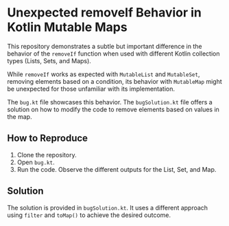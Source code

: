 # Unexpected removeIf Behavior in Kotlin Mutable Maps

This repository demonstrates a subtle but important difference in the behavior of the `removeIf` function when used with different Kotlin collection types (Lists, Sets, and Maps).

While `removeIf` works as expected with `MutableList` and `MutableSet`, removing elements based on a condition, its behavior with `MutableMap` might be unexpected for those unfamiliar with its implementation.

The `bug.kt` file showcases this behavior. The `bugSolution.kt` file offers a solution on how to modify the code to remove elements based on values in the map.

## How to Reproduce

1. Clone the repository.
2. Open `bug.kt`.
3. Run the code.  Observe the different outputs for the List, Set, and Map.

## Solution

The solution is provided in `bugSolution.kt`. It uses a different approach using `filter` and `toMap()` to achieve the desired outcome.
